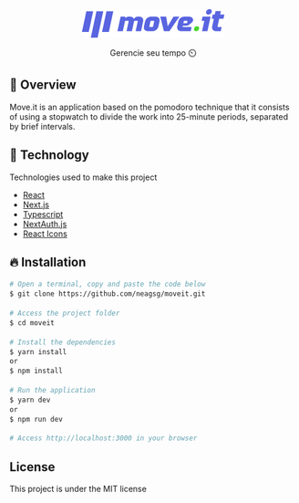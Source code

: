 <p align="center">
  <img src="https://raw.githubusercontent.com/neagsg/moveit/main/public/logo-full.svg" height="50" width="250"
  alt="Move.it" />
</p>

<p align="center">Gerencie seu tempo ⏲️</p>

## :book: Overview

Move.it is an application based on the pomodoro technique that it consists of using a stopwatch to divide the work into 25-minute periods, separated by brief intervals.

## :rocket: Technology

Technologies used to make this project

- [React](https://pt-br.reactjs.org/)
- [Next.js](https://nextjs.org/)
- [Typescript](typescriptlang.org/)
- [NextAuth.js](https://next-auth.js.org/)
- [React Icons](https://react-icons.github.io/react-icons/)

## :fire: Installation

```bash
# Open a terminal, copy and paste the code below
$ git clone https://github.com/neagsg/moveit.git

# Access the project folder
$ cd moveit

# Install the dependencies
$ yarn install
or
$ npm install

# Run the application
$ yarn dev
or 
$ npm run dev

# Access http://localhost:3000 in your browser 
```

## License

This project is under the MIT license

